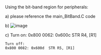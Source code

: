 Using the bit-band region for peripherals:

a) please reference the main_BitBand.C code

b) ![image](https://user-images.githubusercontent.com/56284484/68453941-dd2d7280-01ab-11ea-88a1-d4dd1b280106.png)

c) Turn on:
	0x800 0062: 0x600c  STR R4, [R1]
	
	Turn off:
	0x800 0082: 0x600d  STR R5, [R1]